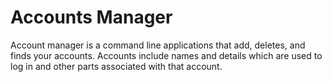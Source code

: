 # Accounts Manager
Account manager is a command line applications that add, deletes, and finds your accounts. Accounts include names and details which are used to log in and other parts associated with that account.
